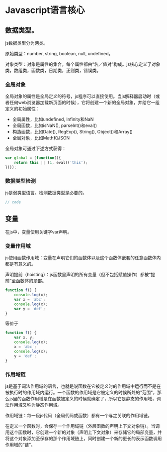 # Javascript语言核心

## 数据类型。

js数据类型分为两类。

原始类型：number, string, boolean, null, undefined。

对象类型：对象是属性的集合，每个属性都由“名／值对”构成。js核心定义了对象类，数组类，函数类，日期类，正则类，错误类。

### 全局对象

全局对象的属性是全局定义的符号，js程序可以直接使用。当js解释器启动时（或者任何web浏览器加载新页面的时候），它将创建一个新的全局对象，并给它一组定义的初始属性：

- 全局属性，比如undefined, Infinity和NaN
- 全局函数，比如isNaN(), parseInt()和eval()
- 构造函数，比如Date(), RegExp(), String(), Object()和Array()
- 全局对象，比如Math和JSON

全局对象可通过下述方式获得：

```javascript
var global = (function(){
    return this || (1, eval)('this');
}());
```

### 数据类型检测

js是弱类型语言。检测数据类型是必要的。

```javascript
// code
```


## 变量

在js中，变量使用关键字var声明。

### 变量作用域

js使用函数作用域：变量在声明它们的函数体以及这个函数体嵌套的任意函数体内都是有意义的。

声明提前（hoisting）：js函数里声明的所有变量（但不包括赋值操作）都被“提前”至函数体的顶部。

```javascript
function f() {
    console.log(x);
    var x = 'abc';
    console.log(x);
    var y = 'def';
}
```

等价于

```javascript
function f() {
    var x, y;
    console.log(x);
    x = 'abc';
    console.log(x);
    y = 'def';
}
```

### 作用域链

js是基于词法作用域的语言，也就是说函数在它被定义时的作用域中运行而不是在被执行时的作用域内运行。一个函数的作用域是它被定义的时候所处的"范围"，那么js里的函数作用域是在函数被定义的时候就确定了，所以它是静态的作用域，词法作用域又称为静态作用域。

作用域链：每一段js代码（全局代码或函数）都有一个与之关联的作用域链。

在定义一个函数时，会保存一个作用域链（外层函数的声明上下文对象链）。当调用这个函数时，它创建一个新的对象（声明上下文对象）来存储它的局部变量，并将这个对象添加至保存的那个作用域链上，同时创建一个新的更长的表示函数调用作用域的“链”。
